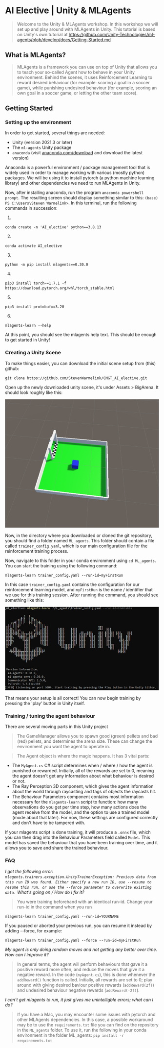 # AI Elective | Unity & MLAgents

> Welcome to the Unity & MLAgents workshop. In this workshop we will set up and play around with MLAgents in Unity. This tutorial is based on Unity's own tutorial at https://github.com/Unity-Technologies/ml-agents/blob/develop/docs/Getting-Started.md

## What is MLAgents?

> MLAgents is a framework you can use on top of Unity that allows you to teach your so-called Agent how to behave in your Unity environment. Behind the scenes, it uses Reinforcement Learning to reward desired behaviour (for example: scoring a goal in a soccer game), while punishing undesired behaviour (for example, scoring an own goal in a soccer game, or letting the other team score). 

## Getting Started 

### Setting up the environment

In order to get started, several things are needed:

 - Unity (version 2021.3 or later)
 - The `ml-agents` Unity package
 - `anaconda` (visit [anaconda.com/download](https://www.anaconda.com/download) and download the latest version)

Anaconda is a powerful environment / package management tool that is widely used in order to manage working with various (mostly python) packages. We will be using it to install pytorch (a python machine learning library) and other dependencies we need to run MLAgents in Unity.  

Now, after installing anaconda, run the program `anaconda powershell prompt`. The resulting screen should display something similar to this: `(base) PS C:\Users\Steven Warmelink>`. In this terminal, run the following commands in succession:

1. 
```
conda create -n 'AI_elective' python==3.8.13
```
2. 
```
conda activate AI_elective
```
3. 
```
python -m pip install mlagents==0.30.0
```
4. 
```
pip3 install torch~=1.7.1 -f https://download.pytorch.org/whl/torch_stable.html
```
5. 
```
pip3 install protobuf==3.20
```
6. 
```
mlagents-learn --help
```

At this point, you should see the mlagents help text. This should be enough to get started in Unity!

### Creating a Unity Scene

To make things easier, you can download the initial scene setup from (this) github:

```
git clone https://github.com/StevenWarmelink/CMGT_AI_elective.git
```

Open up the newly downloaded unity scene, it's under Assets > BigArena. It should look roughly like this:

![](./imgs/unity_scene.png)

Now, in the directory where you downloaded or cloned the git repository, you should find a folder named `ML_agents`. This folder should contain a file called `trainer_config.yaml`, which is our main configuration file for the reinforcement training process. 

Now, navigate to this folder in your conda environment using `cd ML_agents`. You can start the training using the following command:

```
mlagents-learn trainer_config.yaml --run-id=myFirstRun
```

In this case `trainer_config.yaml` contains the configuration for our reinforcement learning model, and `myFirstRun` is the name / identifier that we use for this training session. After running the command, you should see something like this:

![](./imgs/mlagents_learn.png)

That means your setup is all correct! You can now begin training by pressing the 'play' button in Unity itself. 

### Training / tuning the agent behaviour

There are several moving parts in this Unity project

> The GameManager allows you to spawn good (green) pellets and bad (red) pellets, and determines the arena size. These can change the environment you want the agent to operate in. 

> The Agent object is where the magic happens. It has 3 vital parts:
 - The `MyAgent.cs` C# script determines when / where / how the agent is punished or rewarded. Initially, all of the rewards are set to 0, meaning the agent doesn't get any information about what behaviour is desired or not. 
 - The Ray Perception 3D component, which gives the agent information about the world through raycasting and tags of objects the raycasts hit. 
 - The Behaviour Parameters component contains most information necessary for the `mlagents-learn` script to function: how many observations do you get per time step, how many actions does the agent receive from the model, and the option to use a trained model (mode about that later). For now, these settings are configured correctly and don't have to be tampered with.  

If your mlagents script is done training, it will produce a `.onnx` file, which you can then drag into the Behaviour Parameters field called `Model`. This model has saved the behaviour that you have been training over time, and it allows you to save and share the trained behaviour.

### FAQ


*I get the following error: `mlagents.trainers.exception.UnityTrainerException: Previous data from this run ID was found. Either specify a new run ID, use --resume to resume this run, or use the --force parameter to overwrite existing data.` What's going on / How do I fix it?*

> You were training beforehand with an identical run-id. Change your run-id in the command when you run 

```
mlagents-learn trainer_config.yaml --run-id=YOURNAME
```

If you paused or aborted your previous run, you can resume it instead by adding --force, for example: 

```
mlagents-learn trainer_config.yaml --force --run-id=myFirstRun
```

*My agent is only doing random moves and not getting any better over time. How can I improve it?*

> In general terms, the agent will perform behaviours that gave it a positive reward more often, and reduce the moves that give it a negative reward. In the code (`myAgent.cs`), this is done whenever the `addReward()` function is called. Initially, all rewards are set to 0; play around with giving desired baviour positive rewards (`addReward(2f)`) and undesired behaviour negative rewards (`addReward(-2f)`).

*I can't get mlagents to run, it just gives me unintelligble errors; what can I do?*

> If you have a Mac, you may encounter some issues with pytorch and other MLAgents dependencies. In this case, a possible workaround may be to use the `requirements.txt` file you can find on the repository in the `ML_agents` folder. To use it, run the following in your conda environment in the folder ML_agents:
```pip install -r requirements.txt```